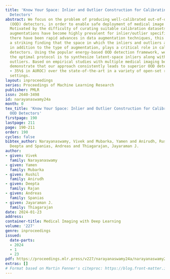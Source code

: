 ```yaml
---
title: 'Know Your Space: Inlier and Outlier Construction for Calibrating Medical OOD
  Detectors'
abstract: We focus on the problem of producing well-calibrated out-of-distribution
  (OOD) detectors, in order to enable safe deployment of medical image classifiers.
  Motivated by the difficulty of curating suitable calibration datasets, synthetic
  augmentations have become highly prevalent for inlier/outlier specification. While
  there have been rapid advances in data augmentation techniques, this paper makes
  a striking finding that the space in which the inliers and outliers are synthesized,
  in addition to the type of augmentation, plays a critical role in calibrating OOD
  detectors. Using the popular energy-based OOD detection framework, we find that
  the optimal protocol is to synthesize latent-space inliers along with diverse pixel-space
  outliers. Based on empirical studies with multiple medical imaging benchmarks, we
  demonstrate that our approach consistently leads to superior OOD detection ($15%
  - 35%$ in AUROC) over the state-of-the-art in a variety of open-set recognition
  settings.
layout: inproceedings
series: Proceedings of Machine Learning Research
publisher: PMLR
issn: 2640-3498
id: narayanaswamy24a
month: 0
tex_title: 'Know Your Space: Inlier and Outlier Construction for Calibrating Medical
  OOD Detectors'
firstpage: 190
lastpage: 211
page: 190-211
order: 190
cycles: false
bibtex_author: Narayanaswamy, Vivek and Mubarka, Yamen and Anirudh, Rushil and Rajan,
  Deepta and Spanias, Andreas and Thiagarajan, Jayaraman J.
author:
- given: Vivek
  family: Narayanaswamy
- given: Yamen
  family: Mubarka
- given: Rushil
  family: Anirudh
- given: Deepta
  family: Rajan
- given: Andreas
  family: Spanias
- given: Jayaraman J.
  family: Thiagarajan
date: 2024-01-23
address:
container-title: Medical Imaging with Deep Learning
volume: '227'
genre: inproceedings
issued:
  date-parts:
  - 2024
  - 1
  - 23
pdf: https://proceedings.mlr.press/v227/narayanaswamy24a/narayanaswamy24a.pdf
extras: []
# Format based on Martin Fenner's citeproc: https://blog.front-matter.io/posts/citeproc-yaml-for-bibliographies/
---
```

